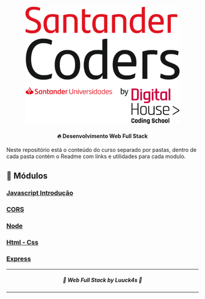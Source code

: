 
<p  align="center">
	<img  alt="Logo Coders"  title="#Santander Coders"  	src=".github/logo_coders.png" width="80%">
</p>
  
<h4  align="center">
	🔥 Desenvolvimento Web Full Stack 
</h4>


Neste repositório está o conteúdo do curso separado por pastas, dentro de cada pasta contém o Readme com links e utilidades para cada modulo.
  
## :bookmark: Módulos

 
### [Javascript Introdução](https://github.com/Luuck4s/Full-Stack-DigitalHouse/tree/master/Js-Introducao)

  

### [CORS](https://github.com/Luuck4s/Full-Stack-DigitalHouse/tree/master/CORS)

  

  

### [Node](https://github.com/Luuck4s/Full-Stack-DigitalHouse/tree/master/Node)

  

  

### [Html - Css](https://github.com/Luuck4s/Full-Stack-DigitalHouse/tree/master/Html-Css)

  

### [Express](https://github.com/Luuck4s/Full-Stack-DigitalHouse/tree/master/Express)
--- 

<h5 align="center"> 🚀 Web Full Stack   by Luuck4s 💜 </h5>

---
